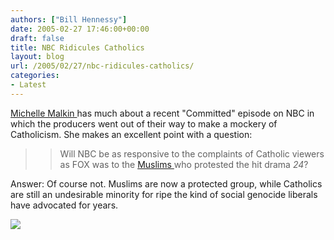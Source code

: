 ```yaml
---
authors: ["Bill Hennessy"]
date: 2005-02-27 17:46:00+00:00
draft: false
title: NBC Ridicules Catholics
layout: blog
url: /2005/02/27/nbc-ridicules-catholics/
categories:
- Latest
---
```


[Michelle Malkin ](https://michellemalkin.com/archives/001607.htm)has much about a recent "Committed" episode on NBC in which the producers went out of their way to make a mockery of Catholicism. She makes an excellent point with a question:




> 

> 
> > 

>> 
>> Will NBC be as responsive to the complaints of Catholic viewers as FOX was to the [Muslims ](https://www.worldnetdaily.com/news/article.asp?ARTICLE_ID=42770)who protested the hit drama _24_?
>> 
>> 
> 
> 




Answer: Of course not. Muslims are now a protected group, while Catholics are still an undesirable minority for ripe the kind of social genocide liberals have advocated for years.

![](https://blog.billhennessy.com/aggbug.aspx?PostID=1245)

